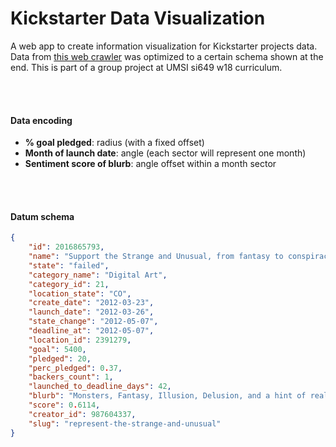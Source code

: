 # Kickstarter Data Visualization

A web app to create information visualization for Kickstarter projects data. Data from [this web crawler](https://webrobots.io/kickstarter-datasets/ "webrockets.io") was optimized to a certain schema shown at the end. This is part of a group project at UMSI si649 w18 curriculum.

<br /><br />

#### Data encoding

- __% goal pledged__: radius (with a fixed offset)
- __Month of launch date__: angle (each sector will represent one month)
- __Sentiment score of blurb__: angle offset within a month sector

<br /><br />

#### Datum schema
```json
{
    "id": 2016865793,
    "name": "Support the Strange and Unusual, from fantasy to conspiracy",
    "state": "failed",
    "category_name": "Digital Art",
    "category_id": 21,
    "location_state": "CO",
    "create_date": "2012-03-23",
    "launch_date": "2012-03-26",
    "state_change": "2012-05-07",
    "deadline_at": "2012-05-07",
    "location_id": 2391279,
    "goal": 5400,
    "pledged": 20,
    "perc_pledged": 0.37,
    "backers_count": 1,
    "launched_to_deadline_days": 42,
    "blurb": "Monsters, Fantasy, Illusion, Delusion, and a hint of reality. Check out an excellent way I found to express my digital paintings!",
    "score": 0.6114,
    "creator_id": 987604337,
    "slug": "represent-the-strange-and-unusual"
}
```

